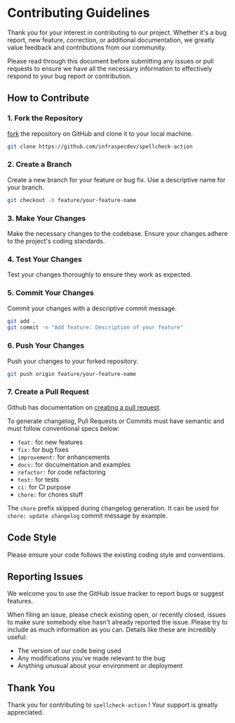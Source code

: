 # Contributing Guidelines

Thank you for your interest in contributing to our project. Whether it's a bug report, new feature, correction, or additional documentation, we greatly value feedback and contributions from our community.

Please read through this document before submitting any issues or pull requests to ensure we have all the necessary information to effectively respond to your bug report or contribution.

## How to Contribute

### 1. Fork the Repository

[fork](https://help.github.com/articles/fork-a-repo/) the repository on GitHub and clone it to your local machine.

```bash
git clone https://github.com/infraspecdev/spellcheck-action
```

### 2. Create a Branch

Create a new branch for your feature or bug fix. Use a descriptive name for your branch.

```bash
git checkout -b feature/your-feature-name
```

### 3. Make Your Changes

Make the necessary changes to the codebase. Ensure your changes adhere to the project's coding standards.

### 4. Test Your Changes

Test your changes thoroughly to ensure they work as expected.

### 5. Commit Your Changes

Commit your changes with a descriptive commit message.

```bash
git add .
git commit -m "Add feature: Description of your feature"
```

### 6. Push Your Changes

Push your changes to your forked repository.

```bash
git push origin feature/your-feature-name
```

### 7. Create a Pull Request

Github has documentation on [creating a pull request](https://help.github.com/articles/creating-a-pull-request/).

To generate changelog, Pull Requests or Commits must have semantic and must follow conventional specs below:

- `feat:` for new features
- `fix:` for bug fixes
- `improvement:` for enhancements
- `docs:` for documentation and examples
- `refactor:` for code refactoring
- `test:` for tests
- `ci:` for CI purpose
- `chore:` for chores stuff

The `chore` prefix skipped during changelog generation. It can be used for `chore: update changelog` commit message by example.

## Code Style

Please ensure your code follows the existing coding style and conventions.

## Reporting Issues

We welcome you to use the GitHub issue tracker to report bugs or suggest features.

When filing an issue, please check existing open, or recently closed, issues to make sure somebody else hasn't already
reported the issue. Please try to include as much information as you can. Details like these are incredibly useful:

- The version of our code being used
- Any modifications you've made relevant to the bug
- Anything unusual about your environment or deployment

## Thank You

Thank you for contributing to `spellcheck-action` ! Your support is greatly appreciated.
